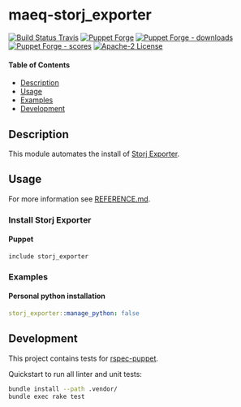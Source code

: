 # maeq-storj_exporter

[![Build Status Travis](https://img.shields.io/travis/com/syberalexis/puppet-storj_exporter/master?label=build%20travis)](https://travis-ci.com/syberalexis/puppet-storj_exporter)
[![Puppet Forge](https://img.shields.io/puppetforge/v/maeq/storj_exporter.svg)](https://forge.puppetlabs.com/maeq/storj_exporter)
[![Puppet Forge - downloads](https://img.shields.io/puppetforge/dt/maeq/storj_exporter.svg)](https://forge.puppetlabs.com/maeq/storj_exporter)
[![Puppet Forge - scores](https://img.shields.io/puppetforge/f/maeq/storj_exporter.svg)](https://forge.puppetlabs.com/maeq/storj_exporter)
[![Apache-2 License](https://img.shields.io/github/license/syberalexis/puppet-storj_exporter.svg)](LICENSE)

#### Table of Contents

- [Description](#description)
- [Usage](#usage)
- [Examples](#examples)
- [Development](#development)

## Description

This module automates the install of [Storj Exporter](https://github.com/anclrii/Storj-Exporter).  

## Usage

For more information see [REFERENCE.md](REFERENCE.md).

### Install Storj Exporter

#### Puppet
```puppet
include storj_exporter
```

### Examples

#### Personal python installation

```yaml
storj_exporter::manage_python: false
```

## Development

This project contains tests for [rspec-puppet](http://rspec-puppet.com/).

Quickstart to run all linter and unit tests:
```bash
bundle install --path .vendor/
bundle exec rake test
```
